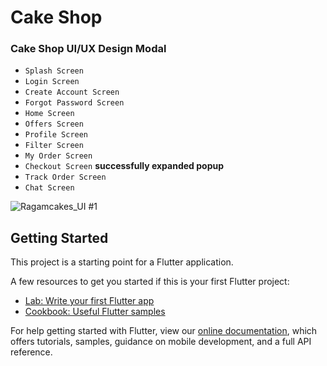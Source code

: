 # Cake Shop

### Cake Shop UI/UX Design Modal 

- `Splash Screen`
- `Login Screen`
- `Create Account Screen`
- `Forgot Password Screen`
- `Home Screen`
- `Offers Screen`
- `Profile Screen`
- `Filter Screen`
- `My Order Screen`
- `Checkout Screen` **successfully expanded popup**
- `Track Order Screen`
- `Chat Screen`

![Ragamcakes_UI #1](https://user-images.githubusercontent.com/70564915/106375124-7fd4a100-63af-11eb-8c6b-59663de3d80a.jpg)


## Getting Started

This project is a starting point for a Flutter application.

A few resources to get you started if this is your first Flutter project:

- [Lab: Write your first Flutter app](https://flutter.dev/docs/get-started/codelab)
- [Cookbook: Useful Flutter samples](https://flutter.dev/docs/cookbook)

For help getting started with Flutter, view our
[online documentation](https://flutter.dev/docs), which offers tutorials,
samples, guidance on mobile development, and a full API reference.
